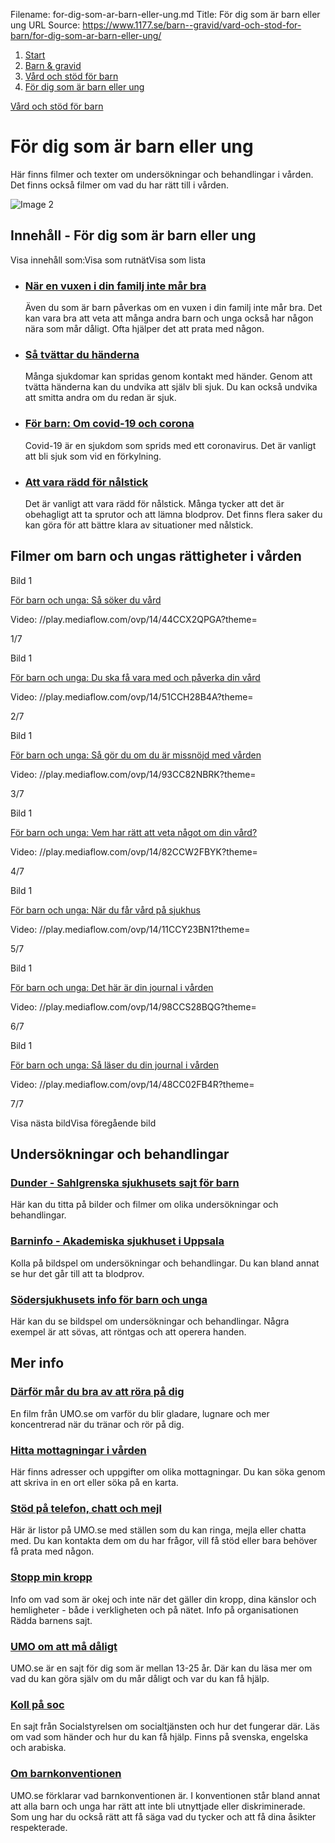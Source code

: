 Filename: for-dig-som-ar-barn-eller-ung.md
Title: För dig som är barn eller ung
URL Source: https://www.1177.se/barn--gravid/vard-och-stod-for-barn/for-dig-som-ar-barn-eller-ung/

1.  [Start](https://www.1177.se/)
2.  [Barn & gravid](https://www.1177.se/barn--gravid/)
3.  [Vård och stöd för barn](https://www.1177.se/barn--gravid/vard-och-stod-for-barn/)
4.  [För dig som är barn eller ung](https://www.1177.se/barn--gravid/vard-och-stod-for-barn/for-dig-som-ar-barn-eller-ung/)

[Vård och stöd för barn](https://www.1177.se/barn--gravid/vard-och-stod-for-barn/)

För dig som är barn eller ung
=============================

Här finns filmer och texter om undersökningar och behandlingar i vården. Det finns också filmer om vad du har rätt till i vården.

![Image 2](https://www.1177.se/globalassets/1177/nationell/media/fotografier/barn-och-gravid/vaxa-och-utvecklas/4-18-ar/tonaringar_rulltrappa.jpg?saved=2022-03-16+01:55)

Innehåll - För dig som är barn eller ung
----------------------------------------

Visa innehåll som:Visa som rutnätVisa som lista

*   ### [När en vuxen i din familj inte mår bra](https://www.1177.se/barn--gravid/vard-och-stod-for-barn/for-dig-som-ar-barn-eller-ung/nar-en-vuxen-i-din-familj-inte-mar-bra/)
    
    Även du som är barn påverkas om en vuxen i din familj inte mår bra. Det kan vara bra att veta att många andra barn och unga också har någon nära som mår dåligt. Ofta hjälper det att prata med någon.
    
*   ### [Så tvättar du händerna](https://www.1177.se/barn--gravid/vard-och-stod-for-barn/for-dig-som-ar-barn-eller-ung/film-sa-tvattar-du-handerna/)
    
    Många sjukdomar kan spridas genom kontakt med händer. Genom att tvätta händerna kan du undvika att själv bli sjuk. Du kan också undvika att smitta andra om du redan är sjuk.
    
*   ### [För barn: Om covid-19 och corona](https://www.1177.se/barn--gravid/vard-och-stod-for-barn/for-dig-som-ar-barn-eller-ung/om-covid-19-och-vaccination/)
    
    Covid-19 är en sjukdom som sprids med ett coronavirus. Det är vanligt att bli sjuk som vid en förkylning.
    
*   ### [Att vara rädd för nålstick](https://www.1177.se/barn--gravid/vard-och-stod-for-barn/for-dig-som-ar-barn-eller-ung/att-vara-radd-for-nalstick/)
    
    Det är vanligt att vara rädd för nålstick. Många tycker att det är obehagligt att ta sprutor och att lämna blodprov. Det finns flera saker du kan göra för att bättre klara av situationer med nålstick.
    

Filmer om barn och ungas rättigheter i vården
---------------------------------------------

Bild 1

[För barn och unga: Så söker du vård](https://www.1177.se/sa-fungerar-varden/lagar-och-bestammelser/for-dig-som-ar-barn-eller-ung-filmer-om-dina-rattigheter-i-varden/sa-soker-du-vard/)

Video: //play.mediaflow.com/ovp/14/44CCX2QPGA?theme=

1/7

Bild 1

[För barn och unga: Du ska få vara med och påverka din vård](https://www.1177.se/sa-fungerar-varden/lagar-och-bestammelser/for-dig-som-ar-barn-eller-ung-filmer-om-dina-rattigheter-i-varden/du-ska-fa-vara-med-och-paverkar-din-vard/)

Video: //play.mediaflow.com/ovp/14/51CCH28B4A?theme=

2/7

Bild 1

[För barn och unga: Så gör du om du är missnöjd med vården](https://www.1177.se/sa-fungerar-varden/lagar-och-bestammelser/for-dig-som-ar-barn-eller-ung-filmer-om-dina-rattigheter-i-varden/sa-gor-du-om-du-ar-missnojd-med-varden/)

Video: //play.mediaflow.com/ovp/14/93CC82NBRK?theme=

3/7

Bild 1

[För barn och unga: Vem har rätt att veta något om din vård?](https://www.1177.se/sa-fungerar-varden/lagar-och-bestammelser/for-dig-som-ar-barn-eller-ung-filmer-om-dina-rattigheter-i-varden/vem-har-ratt-att-veta-nagot-om-din-vard/)

Video: //play.mediaflow.com/ovp/14/82CCW2FBYK?theme=

4/7

Bild 1

[För barn och unga: När du får vård på sjukhus](https://www.1177.se/sa-fungerar-varden/lagar-och-bestammelser/for-dig-som-ar-barn-eller-ung-filmer-om-dina-rattigheter-i-varden/nar-du-far-vard-pa-sjukhus/)

Video: //play.mediaflow.com/ovp/14/11CCY23BN1?theme=

5/7

Bild 1

[För barn och unga: Det här är din journal i vården](https://www.1177.se/sa-fungerar-varden/lagar-och-bestammelser/for-dig-som-ar-barn-eller-ung-filmer-om-dina-rattigheter-i-varden/det-har-ar-din-journal-i-varden/)

Video: //play.mediaflow.com/ovp/14/98CCS28BQG?theme=

6/7

Bild 1

[För barn och unga: Så läser du din journal i vården](https://www.1177.se/sa-fungerar-varden/lagar-och-bestammelser/for-dig-som-ar-barn-eller-ung-filmer-om-dina-rattigheter-i-varden/sa-laser-du-din-journal-i-varden/)

Video: //play.mediaflow.com/ovp/14/48CC02FB4R?theme=

7/7

Visa nästa bildVisa föregående bild

Undersökningar och behandlingar
-------------------------------

### [Dunder - Sahlgrenska sjukhusets sajt för barn](https://www.sahlgrenska.se/dunder/)

Här kan du titta på bilder och filmer om olika undersökningar och behandlingar.

### [Barninfo - Akademiska sjukhuset i Uppsala](https://www.akademiska.se/for-patient-och-besokare/ditt-besok/for-barn-och-unga/)

Kolla på bildspel om undersökningar och behandlingar. Du kan bland annat se hur det går till att ta blodprov.

### [Södersjukhusets info för barn och unga](https://www.sodersjukhuset.se/barn--ungdomar/bildspel/)

Här kan du se bildspel om undersökningar och behandlingar. Några exempel är att sövas, att röntgas och att operera handen.

Mer info
--------

### [Därför mår du bra av att röra på dig](https://www.umo.se/ma-bra/traning-och-mat/film-darfor-mar-du-psykiskt-bra-av-att-trana-och-rora-pa-dig/)

En film från UMO.se om varför du blir gladare, lugnare och mer koncentrerad när du tränar och rör på dig.

### [Hitta mottagningar i vården](https://www.1177.se/hitta-vard/)

Här finns adresser och uppgifter om olika mottagningar. Du kan söka genom att skriva in en ort eller söka på en karta.

### [Stöd på telefon, chatt och mejl](https://www.umo.se/att-ta-hjalp/hit-kan-du-ringa-maila-eller-chatta/)

Här är listor på UMO.se med ställen som du kan ringa, mejla eller chatta med. Du kan kontakta dem om du har frågor, vill få stöd eller bara behöver få prata med någon.

### [Stopp min kropp](https://www.raddabarnen.se/rad-och-kunskap/stopp-min-kropp/barn-eller-ung/)

Info om vad som är okej och inte när det gäller din kropp, dina känslor och hemligheter - både i verkligheten och på nätet. Info på organisationen Rädda barnens sajt.

### [UMO om att må dåligt](https://www.1177.se/lankbiblioteket/nationella-lankar/u/umo--startsida/umo---att-ma-daligt/)

UMO.se är en sajt för dig som är mellan 13-25 år. Där kan du läsa mer om vad du kan göra själv om du mår dåligt och var du kan få hjälp.

### [Koll på soc](https://kollpasoc.se/)

En sajt från Socialstyrelsen om socialtjänsten och hur det fungerar där. Läs om vad som händer och hur du kan få hjälp. Finns på svenska, engelska och arabiska.

### [Om barnkonventionen](https://www.umo.se/jag/barnkonventionen/)

UMO.se förklarar vad barnkonventionen är. I konventionen står bland annat att alla barn och unga har rätt att inte bli utnyttjade eller diskriminerade. Som ung har du också rätt att få säga vad du tycker och att få dina åsikter respekterade.
